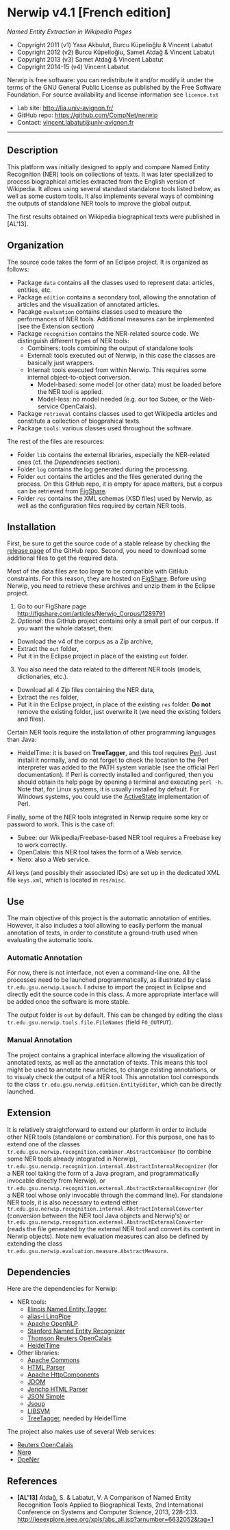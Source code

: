 Nerwip v4.1 [French edition]
=======
*Named Entity Extraction in Wikipedia Pages*

* Copyright 2011 (v1) Yasa Akbulut, Burcu Küpelioğlu & Vincent Labatut
* Copyright 2012 (v2) Burcu Küpelioğlu, Samet Atdağ & Vincent Labatut
* Copyright 2013 (v3) Samet Atdağ & Vincent Labatut
* Copyright 2014-15 (v4) Vincent Labatut

Nerwip is free software: you can redistribute it and/or modify it under the terms of the GNU General Public License as published by the Free Software Foundation. For source availability and license information see `licence.txt`

* Lab site: http://lia.univ-avignon.fr/
* GitHub repo: https://github.com/CompNet/nerwip
* Contact: vincent.labatut@univ-avignon.fr

-----------------------------------------------------------------------

## Description
This platform was initially designed to apply and compare Named Entity Recognition (NER) tools on collections of texts. It was later specialized to process biographical articles extracted from the English version of Wikipedia. It allows using several standard standalone tools listed below, as well as some custom tools. It also implements several ways of combining the outputs of standalone NER tools to improve the global output.

The first results obtained on Wikipedia biographical texts were published in [AL'13]. 

## Organization
The source code takes the form of an Eclipse project. It is organized as follows: 
* Package `data` contains all the classes used to represent data: articles, entities, etc.
* Package `edition` contains a secondary tool, allowing the annotation of articles and the visualization of annotated articles.
* Pacakge  `evaluation` contains classes used to measure the performances of NER tools. Additional measures can be implemented (see the Extension section)
* Package `recognition` contains the NER-related source code. We distinguish different types of NER tools: 
  * Combiners: tools combining the output of standalone tools
  * External: tools executed out of Nerwip, in this case the classes are basically just wrappers.
  * Internal: tools executed from within Nerwip. This requires some internal object-to-object conversion.
    * Model-based: some model (or other data) must be loaded before the NER tool is applied.
    * Model-less: no model needed (e.g. our too Subee, or the Web-service OpenCalais).
* Package `retrieval` contains classes used to get Wikipedia articles and constitute a collection of biogprahical texts.
* Package `tools`: various classes used throughout the software.

The rest of the files are resources:
* Folder `lib` contains the external libraries, especially the NER-related ones (cf. the *Dependencies* section).
* Folder `log` contains the log generated during the processing.
* Folder `out` contains the articles and the files generated during the process. On this GitHub repo, it is empty for space matters, but a corpus can be retrieved from [FigShare](http://figshare.com/articles/Nerwip_Corpus/1289791).
* Folder `res` contains the XML schemas (XSD files) used by Nerwip, as well as the configuration files required by certain NER tools.

## Installation
First, be sure to get the source code of a stable release by checking the [release page](https://github.com/CompNet/Nerwip/releases) of the GitHub repo. Second, you need to download some additional files to get the required data.

Most of the data files are too large to be compatible with GitHub constraints. For this reason, they are hosted on [FigShare](http://figshare.com/articles/Nerwip_Corpus/1289791). Before using Nerwip, you need to retrieve these archives and unzip them in the Eclipse project.

1. Go to our FigShare page http://figshare.com/articles/Nerwip_Corpus/1289791
2. *Optional*: this GitHub project contains only a small part of our corpus. If you want the whole dataset, then: 
  * Download the v4 of the corpus as a Zip archive, 
  * Extract the `out` folder,
  * Put it in the Eclipse project in place of the existing `out` folder.
3. You also need the data related to the different NER tools (models, dictionaries, etc.).
  * Download all 4 Zip files containing the NER data,
  * Extract the `res` folder,  
  * Put it in the Eclipse project, in place of the existing `res` folder. **Do not** remove the existing folder, just overwrite it (we need the existing folders and files).

Certain NER tools require the installation of other programming languages than Java:
* HeidelTime: it is based on **TreeTagger**, and this tool requires [Perl](https://www.perl.org/). Just install it normally, and do not forget to check the location to the Perl interpreter was added to the PATH system variable (see the official Perl documentation). If Perl is correctly installed and configured, then you should obtain its help page by opening a terminal and executing `perl -h`. Note that, for Linux systems, it is usually installed by default. For Windows systems, you could use the [ActiveState](http://www.activestate.com/activeperl/downloads) implementation of Perl.

Finally, some of the NER tools integrated in Nerwip require some key or password to work. This is the case of:
* Subee: our Wikipedia/Freebase-based NER tool requires a Freebase key to work correctly.
* OpenCalais: this NER tool takes the form of a Web service.
* Nero: also a Web service.

All keys (and possibly their associated IDs) are set up in the dedicated XML file `keys.xml`, which is located in `res/misc`.

## Use
The main objective of this project is the automatic annotation of entities. However, it also includes a tool allowing to easily perform the manual annotation of texts, in order to constitute a ground-truth used when evaluating the automatic tools.

### Automatic Annotation
For now, there is not interface, not even a command-line one. All the processes need to be launched programmatically, as illustrated by class `tr.edu.gsu.nerwip.Launch`. I advise to import the project in Eclipse and directly edit the source code in this class. A more appropriate interface will be added once the software is more stable.

The output folder is `out` by default. This can be changed by editing the class `tr.edu.gsu.nerwip.tools.file.FileNames` (field `FO_OUTPUT`).

### Manual Annotation
The project contains a graphical interface allowing the  visualization of annotated texts, as well as the annotation of texts. This means this tool might be used to annotate new articles, to change existing annotations, or to visualy check the output of a NER tool. This annotation tool corresponds to the class `tr.edu.gsu.nerwip.edition.EntityEditor`, which can be directly launched.

## Extension
It is relatively straightforward to extend our platform in order to include other NER tools (standalone or combination). For this purpose, one has to extend one of the classes `tr.edu.gsu.nerwip.recognition.combiner.AbstractCombiner` (to combine some NER tools already integrated in Nerwip), `tr.edu.gsu.nerwip.recognition.internal.AbstractInternalRecognizer` (for a NER tool taking the form of a Java program, and programmatically invocable directly from Nerwip), or `tr.edu.gsu.nerwip.recognition.external.AbstractExternalRecognizer` (for a NER tool whose only invocable through the command line). For standalone NER tools, it is also necessary to extend either `tr.edu.gsu.nerwip.recognition.internal.AbstractInternalConverter` (conversion between the NER tool Java objects and Nerwip's)
or `tr.edu.gsu.nerwip.recognition.external.AbstractExternalConverter` (reads the file generated by the external NER tool and convert its content in Nerwip objects). Note new evaluation measures can also be defined by extending the class `tr.edu.gsu.nerwip.evaluation.measure.AbstractMeasure`.

## Dependencies
Here are the dependencies for Nerwip:
* NER tools:
  * [Illinois Named Entity Tagger](http://cogcomp.cs.illinois.edu/page/software_view/NETagger)
  * [alias-i LingPipe](http://alias-i.com/lingpipe/)
  * [Apache OpenNLP](https://opennlp.apache.org/)
  * [Stanford Named Entity Recognizer](http://nlp.stanford.edu/software/CRF-NER.shtml)
  * [Thomson Reuters OpenCalais](http://www.opencalais.com/)
  * [HeidelTime](https://code.google.com/p/heideltime/)
* Other libraries:
  * [Apache Commons](http://commons.apache.org/)
  * [HTML Parser](http://htmlparser.sourceforge.net/)
  * [Apache HttpComponents](https://hc.apache.org/downloads.cgi)
  * [JDOM](http://www.jdom.org/)
  * [Jericho HTML Parser](http://jericho.htmlparser.net/docs/index.html)
  * [JSON Simple](https://code.google.com/p/json-simple/)
  * [Jsoup](http://jsoup.org/)
  * [LIBSVM](http://www.csie.ntu.edu.tw/~cjlin/libsvm/)
  * [TreeTagger](http://www.cis.uni-muenchen.de/~schmid/tools/TreeTagger/), needed by HeidelTime

The project also makes use of several Web services:
* [Reuters OpenCalais](http://new.opencalais.com/)
* [Nero](https://nero.irisa.fr/)
* [OpeNer](http://www.opener-project.eu/)


## References
* **[AL'13]** Atdağ, S. & Labatut, V. A Comparison of Named Entity Recognition Tools Applied to Biographical Texts, 2nd International Conference on Systems and Computer Science, 2013, 228-233. 
http://ieeexplore.ieee.org/xpls/abs_all.jsp?arnumber=6632052&tag=1
